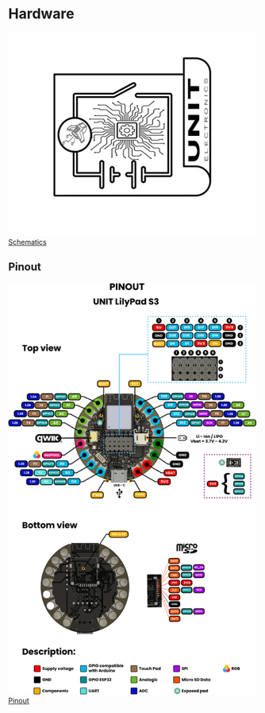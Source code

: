 # Hardware


<a href="#"><img src="resources/Schematics_icon.jpg?raw=false" width="500px"><br/> Schematics</a>

## Pinout

<a href="#"><img src="resources/UNIT_LilyPad_S3_V0.1.1_v8_in.jpg" width="500px"><br/> Pinout</a>



